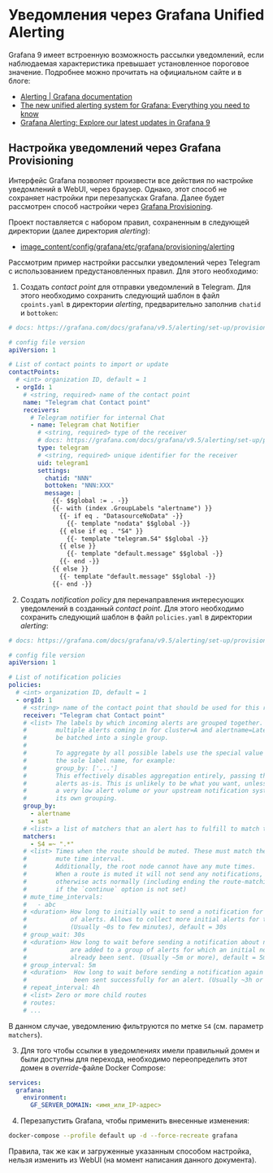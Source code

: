 Уведомления через Grafana Unified Alerting
==========================================

Grafana 9 имеет встроенную возможность рассылки уведомлений, если наблюдаемая
характеристика превышает установленное пороговое значение. Подробнее можно
прочитать на официальном сайте и в блоге:

- [Alerting | Grafana documentation][unif-alerting]
- [The new unified alerting system for Grafana: Everything you need to know][news-2021]
- [Grafana Alerting: Explore our latest updates in Grafana 9][news-2022]

## Настройка уведомлений через Grafana Provisioning

Интерфейс Grafana позволяет произвести все действия по настройке уведомлений в
WebUI, через браузер. Однако, этот способ не сохраняет настройки при
перезапусках Grafana. Далее будет рассмотрен способ настройки через [Grafana
Provisioning][provisioning].

Проект поставляется с набором правил, сохраненным в следующей директории (далее
директория _alerting_):

- [image_content/config/grafana/etc/grafana/provisioning/alerting][dir-alerting]

Рассмотрим пример настройки рассылки уведомлений через Telegram с использованием
предустановленных правил. Для этого необходимо:

1. Создать _contact point_ для отправки уведомлений в Telegram. Для этого
   необходимо сохранить следующий шаблон в файл `cpoints.yaml` в директории
   _alerting_, предварительно заполнив `chatid` и `bottoken`:

```yaml
# docs: https://grafana.com/docs/grafana/v9.5/alerting/set-up/provision-alerting-resources/file-provisioning/#provision-contact-points

# config file version
apiVersion: 1

# List of contact points to import or update
contactPoints:
  # <int> organization ID, default = 1
  - orgId: 1
    # <string, required> name of the contact point
    name: "Telegram chat Contact point"
    receivers:
      # Telegram notifier for internal Chat
      - name: Telegram chat Notifier
        # <string, required> type of the receiver
        # docs: https://grafana.com/docs/grafana/v9.5/alerting/set-up/provision-alerting-resources/file-provisioning/#telegram
        type: telegram
        # <string, required> unique identifier for the receiver
        uid: telegram1
        settings:
          chatid: "NNN"
          bottoken: "NNN:XXX"
          message: |
            {{- $$global := . -}}
            {{- with (index .GroupLabels "alertname") }}
              {{- if eq . "DatasourceNoData" -}}
                {{- template "nodata" $$global -}}
              {{ else if eq . "S4" }}
                {{- template "telegram.S4" $$global -}}
              {{ else }}
                {{- template "default.message" $$global -}}
              {{- end -}}
            {{ else }}
              {{- template "default.message" $$global -}}
            {{- end -}}
```

2. Создать _notification policy_ для перенаправления интересующих уведомлений в
   созданный _contact point_. Для этого необходимо сохранить следующий шаблон в
   файл `policies.yaml` в директории _alerting_:

```yaml
# docs: https://grafana.com/docs/grafana/v9.5/alerting/set-up/provision-alerting-resources/file-provisioning/#provision-notification-policies

# config file version
apiVersion: 1

# List of notification policies
policies:
  # <int> organization ID, default = 1
  - orgId: 1
    # <string> name of the contact point that should be used for this route
    receiver: "Telegram chat Contact point"
    # <list> The labels by which incoming alerts are grouped together. For example,
    #        multiple alerts coming in for cluster=A and alertname=LatencyHigh would
    #        be batched into a single group.
    #
    #        To aggregate by all possible labels use the special value '...' as
    #        the sole label name, for example:
    #        group_by: ['...']
    #        This effectively disables aggregation entirely, passing through all
    #        alerts as-is. This is unlikely to be what you want, unless you have
    #        a very low alert volume or your upstream notification system performs
    #        its own grouping.
    group_by:
      - alertname
      - sat
    # <list> a list of matchers that an alert has to fulfill to match the node
    matchers:
      - S4 =~ ".*"
    # <list> Times when the route should be muted. These must match the name of a
    #        mute time interval.
    #        Additionally, the root node cannot have any mute times.
    #        When a route is muted it will not send any notifications, but
    #        otherwise acts normally (including ending the route-matching process
    #        if the `continue` option is not set)
    # mute_time_intervals:
    #   - abc
    # <duration> How long to initially wait to send a notification for a group
    #            of alerts. Allows to collect more initial alerts for the same group.
    #            (Usually ~0s to few minutes), default = 30s
    # group_wait: 30s
    # <duration> How long to wait before sending a notification about new alerts that
    #            are added to a group of alerts for which an initial notification has
    #            already been sent. (Usually ~5m or more), default = 5m
    # group_interval: 5m
    # <duration>  How long to wait before sending a notification again if it has already
    #             been sent successfully for an alert. (Usually ~3h or more), default = 4h
    # repeat_interval: 4h
    # <list> Zero or more child routes
    # routes:
    # ...
```

В данном случае, уведомлению фильтруются по метке `S4` (см. параметр
`matchers`).

3. Для того чтобы ссылки в уведомлениях имели правильный домен и были доступны
   для перехода, необходимо переопределить этот домен в _override_-файле Docker
   Compose:

```yaml
services:
  grafana:
    environment:
      GF_SERVER_DOMAIN: <имя_или_IP-адрес>
```

4. Перезапустить Grafana, чтобы применить внесенные изменения:

```sh
docker-compose --profile default up -d --force-recreate grafana
```

Правила, так же как и загруженные указанным способом настройка, нельзя изменить
из WebUI (на момент написания данного документа).

[dir-alerting]: ../../image_content/config/grafana/etc/grafana/provisioning/alerting/
[news-2021]: https://grafana.com/blog/2021/06/14/the-new-unified-alerting-system-for-grafana-everything-you-need-to-know/
[news-2022]: https://grafana.com/blog/2022/06/14/grafana-alerting-explore-our-latest-updates-in-grafana-9/
[provisioning]: https://grafana.com/docs/grafana/v9.5/alerting/set-up/provision-alerting-resources/file-provisioning/
[unif-alerting]: https://grafana.com/docs/grafana/v9.5/alerting/
